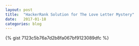 ```yaml
---
layout: post
title:  "HackerRank Solution for The Love Letter Mystery"
date:   2017-01-18
categories: blog
---
```


{% gist 7123c5b76a7d2b8fa067bf9123089dfc %}
